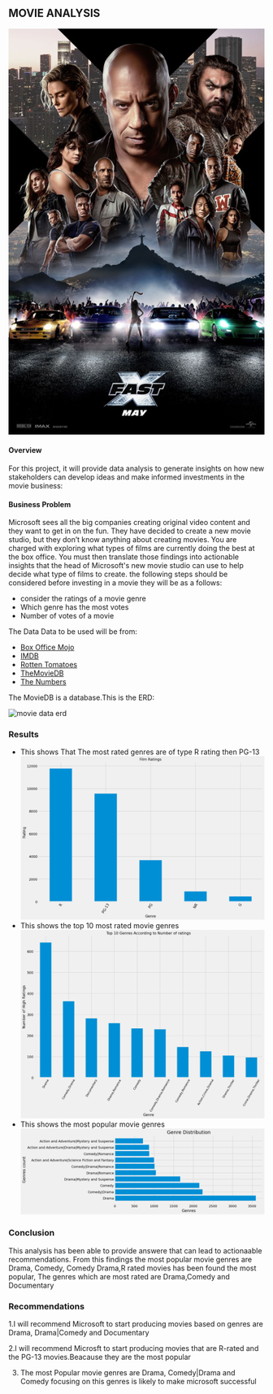 ## MOVIE ANALYSIS

![alt text](<WhatsApp .jpg>)
#### Overview
For this project, it will provide data analysis to generate insights on how new stakeholders can develop
ideas and make informed investments in the movie business:

#### Business Problem
Microsoft sees all the big companies creating original video content and they want to get in on the fun.
They have decided to create a new movie studio, but they don’t know anything about creating movies.
You are charged with exploring what types of films are currently doing the best at the box office. You
must then translate those findings into actionable insights that the head of Microsoft&#39;s new movie
studio can use to help decide what type of films to create.
the following steps should be considered before investing in a movie they will be as a follows:

- consider the ratings of a movie genre
- Which genre has the most votes
- Number of votes of a movie

The Data
Data to be used will be from:
- [Box Office Mojo](https://www.boxofficemojo.com/)
- [IMDB](https://www.imdb.com/)
- [Rotten Tomatoes](https://www.rottentomatoes.com/)
- [TheMovieDB](https://www.themoviedb.org/)
- [The Numbers](https://www.the-numbers.com/)

The MovieDB is a database.This is the ERD:

![movie data erd](https://raw.githubusercontent.com/learn-co-curriculum/dsc-phase-1-project-v2-4/master/movie_data_erd.jpeg)


### Results
- This shows That The most rated genres are of type R rating then PG-13
![alt text](image-1.png)
- This shows the top 10 most rated movie genres
![alt text](image-2.png)
- This shows the most popular movie genres
![alt text](image-3.png)

### Conclusion

This analysis has been able to provide answere that can lead to actionaable recommendations. From this findings the most popular movie genres are Drama, Comedy, Comedy Drama,R rated movies has been found the most popular, The genres which are  most rated are Drama,Comedy and Documentary


### Recommendations 
1.I will recommend Microsoft to start producing movies based on    genres are Drama, Drama|Comedy and Documentary

2.I will recommend Microsft to start producing movies that are      R-rated and the PG-13 movies.Beacause they are the most popular

3. The most Popular movie genres are Drama, Comedy|Drama and Comedy
   focusing on this genres is likely to make microsoft successful
